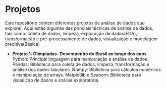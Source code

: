 # Projetos 

Este repositório contém diferentes projetos de análise de dados que explorei. Aqui estão algumas das princiais técnicas de análise de dados, tais como: coleta de dados, limpeza, exploração de dados(EDA), transformação e pré-processamento de dados, visualização e modelagem preditiva(Básica)

- **Projeto 1: Olimpiadas- Desempenho do Brasil ao longo dos anos**
  Python: Principal linguagem para manipulação e análise de dados.
  Pandas: Biblioteca para coleta de dados, limpeza, transformação e análise dos dados tabulares.
  Numpy: Biblioteca para cálculos numéricos e manipulação de arrays.
  Matplotlib e Seaborn: Biblioteca para visualição de dados e análise exploratória.
